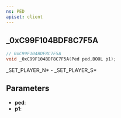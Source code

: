 ```yaml
---
ns: PED
apiset: client
---
```

## _0xC99F104BDF8C7F5A

```c
// 0xC99F104BDF8C7F5A
void _0xC99F104BDF8C7F5A(Ped ped,BOOL p1);
```

_SET_PLAYER_N* - _SET_PLAYER_S*

## Parameters
* **ped**:
* **p1**:



